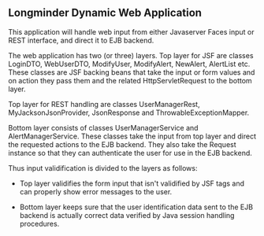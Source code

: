 
Longminder Dynamic Web Application
----------------------------------

This application will handle web input from either Javaserver Faces input
or REST interface, and direct it to EJB backend.

The web application has two (or three) layers.
Top layer for JSF are classes LoginDTO, WebUserDTO, ModifyUser, ModifyAlert,
NewAlert, AlertList etc.
These classes are JSF backing beans that take the input or form values and
on action they pass them and the related HttpServletRequest to the bottom layer.

Top layer for REST handling are classes UserManagerRest, MyJacksonJsonProvider,
JsonResponse and ThrowableExceptionMapper.

Bottom layer consists of classes UserManagerService and AlertManagerService.
These classes take the input from top layer and direct the requested actions to
the EJB backend. They also take the Request instance so that they can authenticate
the user for use in the EJB backend.

Thus input validification is divided to the layers as follows:
- Top layer validifies the form input that isn't validified by JSF tags and
  can properly show error messages to the user.

- Bottom layer keeps sure that the user identification data sent to the
  EJB backend is actually correct data verified by Java session handling
  procedures.

